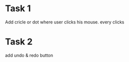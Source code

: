 # Task 1

Add cricle or dot where user clicks his mouse. every clicks

# Task 2

add undo & redo button
